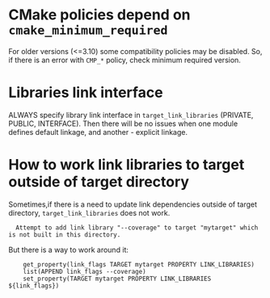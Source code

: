 # CMake policies depend on `cmake_minimum_required`

For older versions (<=3.10) some compatibility policies may be disabled. So, if there is an error with `CMP_*` policy, check minimum required version.

# Libraries link interface

ALWAYS specify library link interface in `target_link_libraries` (PRIVATE, PUBLIC, INTERFACE). Then there will be no issues when one module defines default linkage, and another - explicit linkage.

# How to work link libraries to target outside of target directory

Sometimes,if there is a need to update link dependencies outside of target directory, `target_link_libraries` does not work.
```
  Attempt to add link library "--coverage" to target "mytarget" which is not built in this directory.
```

But there is a way to work around it:
```
    get_property(link_flags TARGET mytarget PROPERTY LINK_LIBRARIES)
    list(APPEND link_flags --coverage)
    set_property(TARGET mytarget PROPERTY LINK_LIBRARIES ${link_flags})
```
